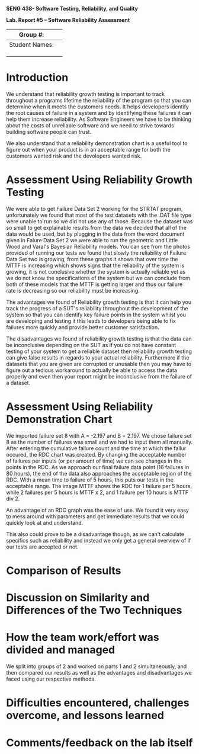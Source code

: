 **SENG 438- Software Testing, Reliability, and Quality**

**Lab. Report \#5 – Software Reliability Assessment**

| Group \#:       |   |
|-----------------|---|
| Student Names:  |   |
|                 |   |
|                 |   |
|                 |   |

# Introduction
We understand that reliability growth testing is important to track throughout a programs lifetime the reliability of the program so that you can determine when it meets the customers needs. It helps developers identify the root causes of failure in a system and by identifying these failures it can help them increase reliability. As Software Engineers we have to be thinking about the costs of unreliable software and we need to strive towards building software people can trust. 

We also understand that a reliability demonstration chart is a useful tool to figure out when your product is in an acceptable range for both the customers wanted risk and the devolopers wanted risk.
# 

# Assessment Using Reliability Growth Testing 
We were able to get Failure Data Set 2 working for the STRTAT program, unfortunately we found that most of the test datasets with the .DAT file type were unable to run so we did not use any of those. Because the dataset was so small to get explainable results from the data we decided that all of the data would be used, but by plugging in the data from the word document given in Falure Data Set 2 we were able to run the geometric and Little Wood and Varal's Bayesian Reliability models. You can see from the photos provided of running our tests we found that slowly the reliability of Failure Data Set two is growing, from these graphs it shows that over time the MTTF is increasing which shows signs that the reliability of the system is growing, it is not conclusive whether the system is actually reliable yet as we do not know the specifications of the system but we can conclude from both of these models that the MTTF is getting larger and thus our failure rate is decreasing so our reliability must be increasing. 

The advantages we found of Reliability growth testing is that it can help you track the progress of a SUT's reliability throughout the development of the system so that you can identify key failure points in the system whilst you are developing and testing it this leads to developers being able to fix failures more quickly and provide better customer satisfaction.

The disadvantages we found of reliability growth testing is that the data can be inconclusive depending on the SUT as if you do not have constant testing of your system to get a reliable dataset then reliability growth testing can give false results in regards to your actual reliability. Furthermore if the datasets that you are given are corrupted or unusable then you may have to figure out a tedious workaround to actually be able to access the data properly and even then your report might be inconclusive from the failure of a dataset. 
# Assessment Using Reliability Demonstration Chart 
We imported failure set 8 with A = -2.197 and B = 2.197. We chose failure set 8 as the number of failures was small and we had to input them all manually. After entering the cumulative failure count and the time at which the failur occured, the RDC chart was created. By changing the acceptable number of failures per inputs (or per amount of time) we can see changes in the points in the RDC. As we approach our final failure data point (16 failures in 80 hours), the end of the data also approaches the acceptable region of the RDC. With a mean time to failure of 5 hours, this puts our tests in the acceptable range. The image MTTF shows the RDC for 1 failure per 5 hours, while 2 failures per 5 hours is MTTF x 2, and 1 failure per 10 hours is MTTF div 2.

An advantage of an RDC graph was the ease of use. We found it very easy to mess around with parameters and get immediate results that we could quickly look at and understand.

This also could prove to be a disadvantage though, as we can't calculate specifics such as reliability and instead we only get a general overview of if our tests are accepted or not.
# 

# Comparison of Results

# Discussion on Similarity and Differences of the Two Techniques

# How the team work/effort was divided and managed
We split into groups of 2 and worked on parts 1 and 2 simultaneously, and then compared our results as well as the advantages and disadvantages we faced using our respective methods. 
# 

# Difficulties encountered, challenges overcome, and lessons learned

# Comments/feedback on the lab itself
